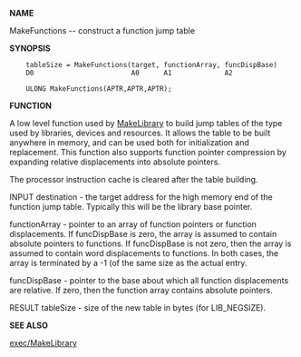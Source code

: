 
**NAME**

MakeFunctions -- construct a function jump table

**SYNOPSIS**

```
    tableSize = MakeFunctions(target, functionArray, funcDispBase)
    D0                        A0      A1             A2

    ULONG MakeFunctions(APTR,APTR,APTR);

```
**FUNCTION**

A low level function used by [MakeLibrary](MakeLibrary) to build jump tables of
the type used by libraries, devices and resources.  It allows the
table to be built anywhere in memory, and can be used both for
initialization and replacement. This function also supports function
pointer compression by expanding relative displacements into absolute
pointers.

The processor instruction cache is cleared after the table building.

INPUT
destination - the target address for the high memory end of the
function jump table.  Typically this will be the library
base pointer.

functionArray - pointer to an array of function pointers or
function displacements.  If funcDispBase is zero, the array
is assumed to contain absolute pointers to functions. If
funcDispBase is not zero, then the array is assumed to
contain word displacements to functions.  In both cases,
the array is terminated by a -1 (of the same size as the
actual entry.

funcDispBase - pointer to the base about which all function
displacements are relative.  If zero, then the function
array contains absolute pointers.

RESULT
tableSize - size of the new table in bytes (for LIB_NEGSIZE).

**SEE ALSO**

[exec/MakeLibrary](exec/MakeLibrary)
